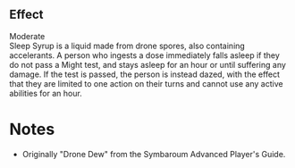 ## Effect
Moderate<br>Sleep Syrup is a liquid made from drone spores, also containing accelerants. A person who ingests a dose immediately falls asleep if they do not pass a Might test, and stays asleep for an hour or until suffering any damage. If the test is passed, the person is instead dazed, with the effect that they are limited to one action on their turns and cannot use any active abilities for an hour.
# Notes
* Originally "Drone Dew" from the Symbaroum Advanced Player's Guide.